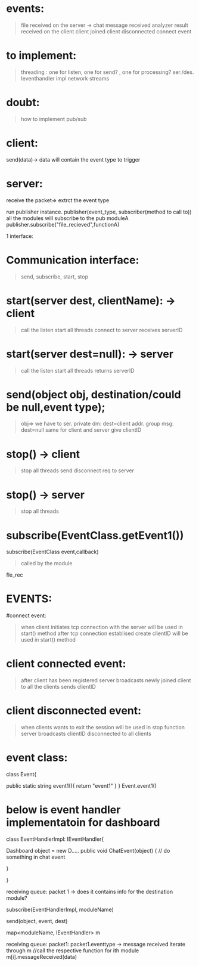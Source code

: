 ﻿# events:
> file received on the server -> 
> chat message received
> analyzer result received on the client
> client joined
> client disconnected
> connect event

# to implement: 
> threading : one for listen, one for send? , one for processing?
> ser./des.
> Ieventhandler impl
> network streams

# doubt:
> how to implement pub/sub   

# client: 
send(data)-> data will contain the event type to trigger 

# server:
receive the packet=> extrct the event type

run publisher instance.
publisher(event_type, subscriber(method to call to))
all the modules will subscribe to the pub
moduleA
publisher.subscribe("file_recieved",functionA)

1 interface:

# Communication interface:
> send, subscribe, start, stop 

# start(server dest, clientName): -> client
> call the listen 
> start all threads
> connect to server
> receives serverID

# start(server dest=null): -> server
> call the listen 
> start all threads
> returns serverID


# send(object obj, destination/could be null,event type);
> obj=> we have to ser.
> private dm: dest=client addr.
> group msg: dest=null
> same for client and server
> give clientID

# stop() -> client
> stop all threads
> send disconnect req to server

# stop() -> server
> stop all threads

# subscribe(EventClass.getEvent1())

subscribe(EventClass event,callback)
> called by the module

fle_rec


# EVENTS:

#connect event:
> when client initiates tcp connection with the server
> will be used in start() method
> after tcp connection establised
> create clientID
> will be used in start() method

# client connected event:
> after client has been registered
> server broadcasts newly joined client to all the clients
> sends clientID

# client disconnected event:
> when clients wants to exit the session
> will be used in stop function
> server broadcasts clientID disconnected to all clients


# event class:

class Event{

public static string event1(){
return "event1"
}
}
Event.event1()


# below is event handler implementatoin for dashboard

class EventHandlerImpl: IEventHandler{

Dashboard object = new D.....
public void ChatEvent(object)
{
// do something in chat event

}

}


receiving queue:
packet 1 -> does it contains info for the destination module?


subscribe(EventHandlerImpl, moduleName)

send(object, event, dest)

map<moduleName, IEventHandler>  m

receiving queue:
packet1:
packet1.eventtype -> message received
iterate through m
//call the respective function for ith module
m[i].messageReceived(data)